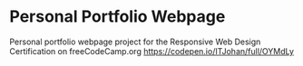# Personal Portfolio Webpage
Personal portfolio webpage project for the Responsive Web Design Certification on freeCodeCamp.org
https://codepen.io/ITJohan/full/OYMdLy
